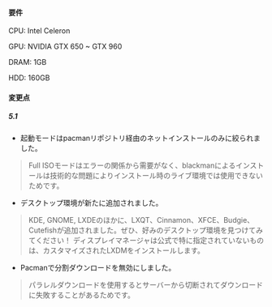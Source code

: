 #### 要件
CPU: Intel Celeron

GPU: NVIDIA GTX 650 ~ GTX 960

DRAM: 1GB

HDD: 160GB


#### 変更点
##### 5.1
- 起動モードはpacmanリポジトリ経由のネットインストールのみに絞られました。
> Full ISOモードはエラーの関係から需要がなく、blackmanによるインストールは技術的な問題によりインストール時のライブ環境では使用できないためです。

- デスクトップ環境が新たに追加されました。
> KDE, GNOME, LXDEのほかに、LXQT、Cinnamon、XFCE、Budgie、Cutefishが追加されました。ぜひ、好みのデスクトップ環境を見つけてみてください！
ディスプレイマネージャは公式で特に指定されていないものは、カスタマイズされたLXDMをインストールします。

- Pacmanで分割ダウンロードを無効にしました。
> パラレルダウンロードを使用するとサーバーから切断されてダウンロードに失敗することがあるためです。